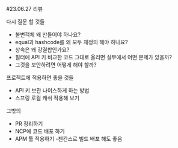 #23.06.27 리뷰

다시 질문 할 것들

- 불변객체 왜 만들어야 하나요?
- equal과 hashcode를 왜 모두 재정의 해야 하나요?
- 상속은 왜 강결합인가요?
- 필터에 API 키 비교한 코드 그대로 올리면 실무에서 어떤 문제가 있을까?
- 그것을 보안하려면 어떻게 해야 할까?

프로젝트에 적용하면 좋을 것들

- API 키 보관 나이스하게 하는 방법
- 스프링 로컬 캐쉬 적용해 보기

그밖의

- PR 정리하기
- NCP에 코드 배포 하기
- APM 툴 적용하기 -젠킨스로 빌드 배포 해도 좋음
